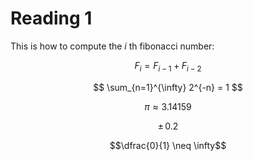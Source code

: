 # Reading 1

This is how to compute the $i$ th fibonacci number:

$$
F_i = F_{i-1} + F_{i-2}
$$

$$
\sum_{n=1}^{\infty} 2^{-n} = 1
$$

$$\pi \approx 3.14159$$

$$\pm \, 0.2$$

$$\dfrac{0}{1} \neq \infty$$
